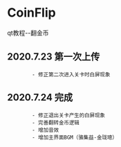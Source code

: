 # CoinFlip
 qt教程--翻金币

## 2020.7.23 第一次上传
            - 修正第二次进入关卡时白屏现象
## 2020.7.24 完成
            - 修正退出关卡产生的白屏现象
            - 完善翻转金币逻辑
            - 增加音效
            - 增加主界面BGM（骆集益-金珑璁）
